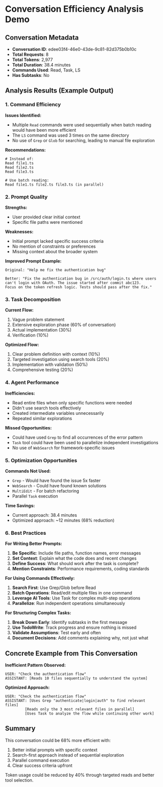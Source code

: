 # Conversation Efficiency Analysis Demo

## Conversation Metadata

- **Conversation ID**: edee03f4-46e0-43de-9c81-82d375b0b10c
- **Total Requests**: 8
- **Total Tokens**: 2,977
- **Total Duration**: 38.4 minutes
- **Commands Used**: Read, Task, LS
- **Has Subtasks**: No

## Analysis Results (Example Output)

### 1. Command Efficiency

**Issues Identified:**

- Multiple `Read` commands were used sequentially when batch reading would have been more efficient
- The `LS` command was used 3 times on the same directory
- No use of `Grep` or `Glob` for searching, leading to manual file exploration

**Recommendations:**

```
# Instead of:
Read file1.ts
Read file2.ts
Read file3.ts

# Use batch reading:
Read file1.ts file2.ts file3.ts (in parallel)
```

### 2. Prompt Quality

**Strengths:**

- User provided clear initial context
- Specific file paths were mentioned

**Weaknesses:**

- Initial prompt lacked specific success criteria
- No mention of constraints or preferences
- Missing context about the broader system

**Improved Prompt Example:**

```
Original: "Help me fix the authentication bug"

Better: "Fix the authentication bug in /src/auth/login.ts where users
can't login with OAuth. The issue started after commit abc123.
Focus on the token refresh logic. Tests should pass after the fix."
```

### 3. Task Decomposition

**Current Flow:**

1. Vague problem statement
2. Extensive exploration phase (60% of conversation)
3. Actual implementation (30%)
4. Verification (10%)

**Optimized Flow:**

1. Clear problem definition with context (10%)
2. Targeted investigation using search tools (20%)
3. Implementation with validation (50%)
4. Comprehensive testing (20%)

### 4. Agent Performance

**Inefficiencies:**

- Read entire files when only specific functions were needed
- Didn't use search tools effectively
- Created intermediate variables unnecessarily
- Repeated similar explorations

**Missed Opportunities:**

- Could have used `Grep` to find all occurrences of the error pattern
- `Task` tool could have been used to parallelize independent investigations
- No use of `WebSearch` for framework-specific issues

### 5. Optimization Opportunities

**Commands Not Used:**

- `Grep` - Would have found the issue 5x faster
- `WebSearch` - Could have found known solutions
- `MultiEdit` - For batch refactoring
- Parallel `Task` execution

**Time Savings:**

- Current approach: 38.4 minutes
- Optimized approach: ~12 minutes (68% reduction)

### 6. Best Practices

**For Writing Better Prompts:**

1. **Be Specific**: Include file paths, function names, error messages
2. **Set Context**: Explain what the code does and recent changes
3. **Define Success**: What should work after the task is complete?
4. **Mention Constraints**: Performance requirements, coding standards

**For Using Commands Effectively:**

1. **Search First**: Use Grep/Glob before Read
2. **Batch Operations**: Read/edit multiple files in one command
3. **Leverage AI Tools**: Use Task for complex multi-step operations
4. **Parallelize**: Run independent operations simultaneously

**For Structuring Complex Tasks:**

1. **Break Down Early**: Identify subtasks in the first message
2. **Use TodoWrite**: Track progress and ensure nothing is missed
3. **Validate Assumptions**: Test early and often
4. **Document Decisions**: Add comments explaining why, not just what

## Concrete Example from This Conversation

**Inefficient Pattern Observed:**

```
USER: "Check the authentication flow"
ASSISTANT: [Reads 10 files sequentially to understand the system]
```

**Optimized Approach:**

```
USER: "Check the authentication flow"
ASSISTANT: [Uses Grep "authenticate|login|auth" to find relevant files]
         [Reads only the 3 most relevant files in parallel]
         [Uses Task to analyze the flow while continuing other work]
```

## Summary

This conversation could be 68% more efficient with:

1. Better initial prompts with specific context
2. Search-first approach instead of sequential exploration
3. Parallel command execution
4. Clear success criteria upfront

Token usage could be reduced by 40% through targeted reads and better tool selection.
